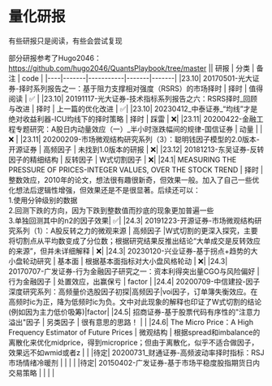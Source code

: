 # 量化研报

有些研报只是阅读，有些会尝试复现

部分研报参考了Hugo2046：https://github.com/hugo2046/QuantsPlaybook/tree/master
|| 研报  | 分类       | 备注  | code  |
|----|-------|-----------|-------|-------|
|23.10| 20170501-光大证券-择时系列报告之一：基于阻力支撑相对强度（RSRS）的市场择时  | 择时  | 值得阅读  | ✅ |
|23.10| 20191117-光大证券-技术指标系列报告之六：RSRS择时_回顾与改进  | 择时  | 上一篇的优化改进     | ✅|
|23.10| 20230412_中泰证券_“均线”才是绝对收益利器-ICU均线下的择时策略  | 择时  | 踩雷    | ❌|
|23.11| 20200422-金融工程专题研究：A股日内动量效应（一）_半小时涨跌幅间的规律-国信证券  | 动量  |    | ❌  |
|23.11| 20200209-市场微观结构研究系列（3）：聪明钱因子模型的2.0版本-开源证券  | 高频因子  | 未找到1.0版本的研报     | ❌|
|23.12| 20181213-东吴证券-反转因子的精细结构  | 反转因子  | W式切割因子   | ❌|
|24.1| MEASURING THE PRESSURE OF PRICES-INTEGER VALUES, OVER THE STOCK TREND  | 择时  | 整数效应，2010年的论文，想法很有趣很新奇，但效果一般。加入了自己一些优化想法后逻辑性增强，但效果还是不是很显著。后续还可以：<br> 1.使用分钟级别的数据<br>2.回测下跌的方向，因为下跌到整数值而抄底的现象更加普遍一些<br>3.单独回测其中的n2的因子效果| ✅|
|24.3| 20191223-开源证券-市场微观结构研究系列（1）：A股反转之力的微观来源  | 高频因子  |W式切割的更深入探究，主要将切割点从平均数变成了分位数；根据研究结果反推出结论“大单成交是反转效应的来源”，但并未详细解释     | ❌|
|24.3| 20230120-兴业证券-基于拐点+趋势的大小盘轮动研究 | 基本面 |  根据基本面指标对大小盘风格轮动  | ❌|
|24.3| 20170707-广发证券-行为金融因子研究之一：资本利得突出量CGO与风险偏好 | 行为金融因子 |  处置效应，出赢保亏  | factor |
|24.4| 20200709-中信建投-因子深度研究系列：高频量价选股因子初探|高频因子|voi因子，订单簿失衡效应。在高频时ic为正，降为低频时ic为负。文中对此现象的解释也印证了W式切割的结论(例如因为主力低价吸筹)|factor|
|24.5| 招商证券-基于股票代码有序性的"注意力溢出"因子 | 另类因子 | 很有意思的思路！   |  |
|24.6| The Micro Price：A High Frequency Estimator of Future Prices | 微观结构 | 根据spread和imbalance的离散化来优化midprice，得到microprice；但由于离散化，似乎不适合做因子，效果远不如wmid或者z   |  |
|待定| 20200731_财通证券-高频波动率择时指标：RSJ市场情绪冷暖剂 |  |    |  |
|待定| 20150402-广发证券-基于市场平稳度股指期货日内交易策略 |  |    |  |

